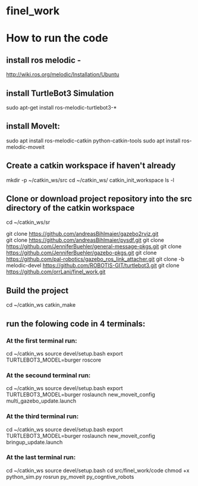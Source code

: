 # finel_work

# How to run the code

## install ros melodic -
  http://wiki.ros.org/melodic/Installation/Ubuntu
 
##  install TurtleBot3 Simulation
sudo apt-get install ros-melodic-turtlebot3-*

## install MoveIt:
 sudo apt install ros-melodic-catkin python-catkin-tools
 sudo apt install ros-melodic-moveit
 
## Create a catkin workspace if haven't already
mkdir -p ~/catkin_ws/src
cd ~/catkin_ws/
catkin_init_workspace
ls -l

## Clone or download project repository into the src directory of the catkin workspace
cd ~/catkin_ws/sr


git clone  https://github.com/andreasBihlmaier/gazebo2rviz.git </br>
git clone https://github.com/andreasBihlmaier/pysdf.git
git clone https://github.com/JenniferBuehler/general-message-pkgs.git
git clone https://github.com/JenniferBuehler/gazebo-pkgs.git
git clone https://github.com/pal-robotics/gazebo_ros_link_attacher.git
git clone -b melodic-devel https://github.com/ROBOTIS-GIT/turtlebot3.git
git clone https://github.com/orrLani/finel_work.git


## Build the project
cd ~/catkin_ws
catkin_make

## run the folowing code in 4 terminals:

### At the first terminal run:
cd ~/catkin_ws
source devel/setup.bash
export TURTLEBOT3_MODEL=burger 
roscore 

### At the secound terminal run:
cd ~/catkin_ws
source devel/setup.bash
export TURTLEBOT3_MODEL=burger 
roslaunch new_moveit_config multi_gazebo_update.launch 

### At the third terminal run:
cd ~/catkin_ws
source devel/setup.bash
export TURTLEBOT3_MODEL=burger 
roslaunch new_moveit_config bringup_update.launch

### At the last terminal run:
cd ~/catkin_ws
source devel/setup.bash
cd src/finel_work/code
chmod +x python_sim.py
rosrun py_moveit py_cogntive_robots






